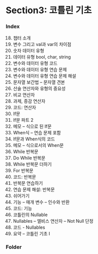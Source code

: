 # Section3: 코틀린 기초
### Index
18. 챕터 소개
19. 변수 그리고 val과 var의 차이점
20. 숫자 데이터 유형
21. 데이터 유형 bool, char, string
22. 변수와 데이터 유형 코드
23. 변수와 데이터 유형 연습 문제
24. 변수와 데이터 유형 연습 문제 해설
25. 문자열 보간법 – 문자열 견본
26. 산술 연산자와 유형의 중요성
27. 비교 연산자
28. 과제, 증감 연산자
29. 코드: 연산자
30. If문
31. If문 파트 2
32. 메모 – 식으로 된 If문
33. When식 – 연습 문제 포함
34. If문과 When식의 코드
35. 메모 – 식으로서의 When문
36. While 반복문
37. Do While 반복문
38. While 반복문 더하기
39. For 반복문
40. 코드: 반복문
41. 반복문 연습하기
42. 연습 문제 해설: 반복문
43. 쉬어가기
44. 기능 – 매개 변수 – 인수와 반환
45. 코드: 기능
46. 코틀린의 Nullable
47. Nullables – 엘비스 연산자 – Not Null 단정
48. 코드 - Nullables
49. 요약 – 코틀린 기초 I
### Folder
